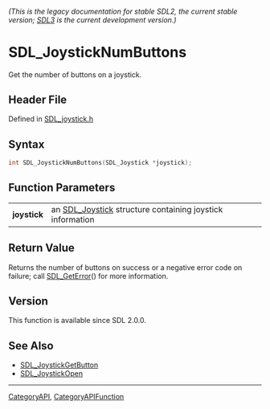 ###### (This is the legacy documentation for stable SDL2, the current stable version; [SDL3](https://wiki.libsdl.org/SDL3/) is the current development version.)
# SDL_JoystickNumButtons

Get the number of buttons on a joystick.

## Header File

Defined in [SDL_joystick.h](https://github.com/libsdl-org/SDL/blob/SDL2/include/SDL_joystick.h)

## Syntax

```c
int SDL_JoystickNumButtons(SDL_Joystick *joystick);

```

## Function Parameters

|                  |                                                                           |
| ---------------- | ------------------------------------------------------------------------- |
| **joystick**     | an [SDL_Joystick](SDL_Joystick) structure containing joystick information |

## Return Value

Returns the number of buttons on success or a negative error code on
failure; call [SDL_GetError](SDL_GetError)() for more information.

## Version

This function is available since SDL 2.0.0.

## See Also

* [SDL_JoystickGetButton](SDL_JoystickGetButton)
* [SDL_JoystickOpen](SDL_JoystickOpen)

----
[CategoryAPI](CategoryAPI), [CategoryAPIFunction](CategoryAPIFunction)

